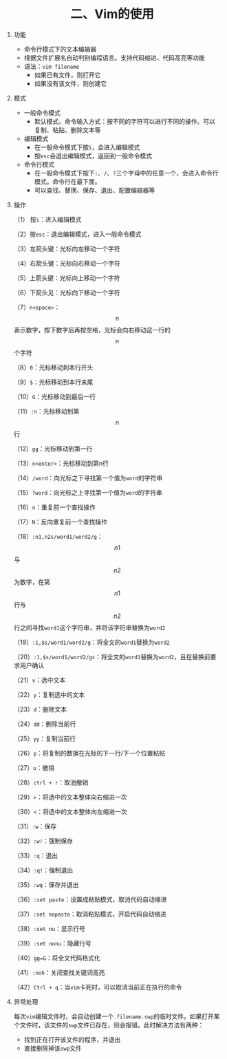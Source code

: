 <center><h1>二、Vim的使用</h1></center>

1. 功能

   * 命令行模式下的文本编辑器
   * 根据文件扩展名自动判别编程语言。支持代码缩进、代码高亮等功能
   * 语法：`vim filename`
     * 如果已有文件，则打开它
     * 如果没有该文件，则创建它

2. 模式

   * 一般命令模式
     * 默认模式。命令输入方式：按不同的字符可以进行不同的操作。可以复制、粘贴、删除文本等
   * 编辑模式
     * 在一般命令模式下按`i`，会进入编辑模式
     * 按`esc`会退出编辑模式，返回到一般命令模式
   * 命令行模式
     * 在一般命令模式下按下`:`、`/`、`?`三个字母中的任意一个，会进入命令行模式。命令行在最下面。
     * 可以查找、替换、保存、退出、配置编辑器等

3. 操作

   （1） 按`i`：进入编辑模式

   （2）按`esc`：退出编辑模式，进入一般命令模式

   （3）左箭头键：光标向左移动一个字符

   （4）右箭头键：光标向右移动一个字符

   （5）上箭头键：光标向上移动一个字符

   （6）下箭头见：光标向下移动一个字符

   （7）`n<space>`：$$n$$表示数字，按下数字后再按空格，光标会向右移动这一行的$$n$$个字符

   （8）`0`：光标移动到本行开头

   （9）`$`：光标移动到本行末尾

   （10）`G`：光标移动到最后一行

   （11）`:n`：光标移动到第$$n$$行

   （12）`gg`：光标移动到第一行

   （13）`n<enter>`：光标移动到第n行

   （14）`/word`：向光标之下寻找第一个值为`word`的字符串

   （15）`?word`：向光标之上寻找第一个值为`word`的字符串

   （16）`n`：重复前一个查找操作

   （17）`N`：反向重复前一个查找操作

   （18）`:n1,n2s/word1/word2/g`：$$n1$$与$$n2$$为数字，在第$$n1$$行与$$n2$$行之间寻找`word1`这个字符串，并将该字符串替换为`word2`

   （19）`:1,$s/word1/word2/g`：将全文的`word1`替换为`word2`

   （20）`:1,$s/word1/word2/gc`：将全文的`word1`替换为`word2`，且在替换前要求用户确认

   （21）`v`：选中文本

   （22）`y`：复制选中的文本

   （23）`d`：删除文本

   （24）`dd`：删除当前行

   （25）`yy`：复制当前行

   （26）`p`：将复制的数据在光标的下一行/下一个位置粘贴

   （27）`u`：撤销

   （28）`ctrl + r`：取消撤销

   （29）`>`：将选中的文本整体向右缩进一次

   （30）`<`：将选中的文本整体向左缩进一次

   （31）`:w`：保存

   （32）`:w!`：强制保存

   （33）`:q`：退出

   （34）`:q!`：强制退出

   （35）`:wq`：保存并退出

   （36）`:set paste`：设置成粘贴模式，取消代码自动缩进

   （37）`:set nopaste`：取消粘贴模式，开启代码自动缩进

   （38）`:set nu`：显示行号

   （39）`:set nonu`：隐藏行号

   （40）`gg=G`：将全文代码格式化

   （41）`:noh`：关闭查找关键词高亮

   （42）`Ctrl + q`：当`vim`卡死时，可以取消当前正在执行的命令

4. 异常处理

   每次`vim`编辑文件时，会自动创建一个`.filename.swp`的临时文件。如果打开某个文件时，该文件的`swp`文件已存在，则会报错。此时解决方法有两种：

   * 找到正在打开该文件的程序，并退出
   * 直接删除掉该`swp`文件